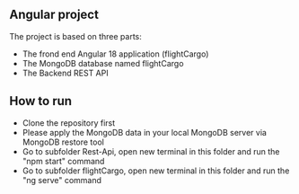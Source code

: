 ## Angular project
The project is based on three parts: 
- The frond end Angular 18 application (flightCargo)
- The MongoDB database named flightCargo
- The Backend REST API

## How to run
- Clone the repository first
- Please apply the MongoDB data in your local MongoDB server via MongoDB restore tool
- Go to subfolder Rest-Api, open new terminal in this folder and run the "npm start" command
- Go to subfolder flightCargo, open new terminal in this folder and run the "ng serve" command
